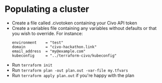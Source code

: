 # Populating a cluster

* Create a file called .civotoken containing your Civo API token
* Create a variables file containing any variables without defaults or that you wish to override. For instance:
    ```
    environment    = "test"
    domain         = "civo-hackathon.link"
    email_address  = "my@example.com"
    kubeconfig     = "../terraform-civo/kubeconfig"
    ```
* Run `terraform init`
* Run `terraform plan -out plan.out -var-file my.tfvars`
* Run `terraform apply plan.out` if you're happy with the plan
